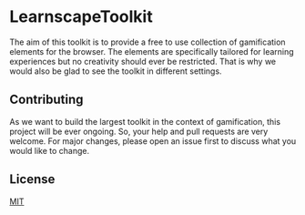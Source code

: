 # LearnscapeToolkit

The aim of this toolkit is to provide a free to use collection of gamification elements for the browser. The elements are specifically tailored for learning experiences but no creativity should ever be restricted. That is why we would also be glad to see the toolkit in different settings. 

## Contributing

As we want to build the largest toolkit in the context of gamification, this project will be ever ongoing. 
So, your help and pull requests are very welcome. For major changes, please open an issue first to discuss what you would like to change.

## License

[MIT](https://choosealicense.com/licenses/mit/)
